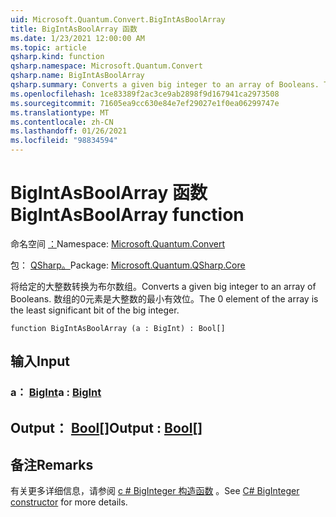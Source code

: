 ```yaml
---
uid: Microsoft.Quantum.Convert.BigIntAsBoolArray
title: BigIntAsBoolArray 函数
ms.date: 1/23/2021 12:00:00 AM
ms.topic: article
qsharp.kind: function
qsharp.namespace: Microsoft.Quantum.Convert
qsharp.name: BigIntAsBoolArray
qsharp.summary: Converts a given big integer to an array of Booleans. The 0 element of the array is the least significant bit of the big integer.
ms.openlocfilehash: 1ce83389f2ac3ce9ab2898f9d167941ca2973508
ms.sourcegitcommit: 71605ea9cc630e84e7ef29027e1f0ea06299747e
ms.translationtype: MT
ms.contentlocale: zh-CN
ms.lasthandoff: 01/26/2021
ms.locfileid: "98834594"
---
```

# <a name="bigintasboolarray-function"></a><span data-ttu-id="63ef4-102">BigIntAsBoolArray 函数</span><span class="sxs-lookup"><span data-stu-id="63ef4-102">BigIntAsBoolArray function</span></span>

<span data-ttu-id="63ef4-103">命名空间 [：](xref:Microsoft.Quantum.Convert)</span><span class="sxs-lookup"><span data-stu-id="63ef4-103">Namespace: [Microsoft.Quantum.Convert](xref:Microsoft.Quantum.Convert)</span></span>

<span data-ttu-id="63ef4-104">包： [QSharp。](https://nuget.org/packages/Microsoft.Quantum.QSharp.Core)</span><span class="sxs-lookup"><span data-stu-id="63ef4-104">Package: [Microsoft.Quantum.QSharp.Core](https://nuget.org/packages/Microsoft.Quantum.QSharp.Core)</span></span>


<span data-ttu-id="63ef4-105">将给定的大整数转换为布尔数组。</span><span class="sxs-lookup"><span data-stu-id="63ef4-105">Converts a given big integer to an array of Booleans.</span></span>
<span data-ttu-id="63ef4-106">数组的0元素是大整数的最小有效位。</span><span class="sxs-lookup"><span data-stu-id="63ef4-106">The 0 element of the array is the least significant bit of the big integer.</span></span>

```qsharp
function BigIntAsBoolArray (a : BigInt) : Bool[]
```


## <a name="input"></a><span data-ttu-id="63ef4-107">输入</span><span class="sxs-lookup"><span data-stu-id="63ef4-107">Input</span></span>

### <a name="a--bigint"></a><span data-ttu-id="63ef4-108">a： [BigInt](xref:microsoft.quantum.lang-ref.bigint)</span><span class="sxs-lookup"><span data-stu-id="63ef4-108">a : [BigInt](xref:microsoft.quantum.lang-ref.bigint)</span></span>





## <a name="output--bool"></a><span data-ttu-id="63ef4-109">Output： [Bool](xref:microsoft.quantum.lang-ref.bool)[]</span><span class="sxs-lookup"><span data-stu-id="63ef4-109">Output : [Bool](xref:microsoft.quantum.lang-ref.bool)[]</span></span>



## <a name="remarks"></a><span data-ttu-id="63ef4-110">备注</span><span class="sxs-lookup"><span data-stu-id="63ef4-110">Remarks</span></span>

<span data-ttu-id="63ef4-111">有关更多详细信息，请参阅 [c # BigInteger 构造函数](https://docs.microsoft.com/dotnet/api/system.numerics.biginteger.-ctor?view=netframework-4.7.2#System_Numerics_BigInteger__ctor_System_Int64_) 。</span><span class="sxs-lookup"><span data-stu-id="63ef4-111">See [C# BigInteger constructor](https://docs.microsoft.com/dotnet/api/system.numerics.biginteger.-ctor?view=netframework-4.7.2#System_Numerics_BigInteger__ctor_System_Int64_) for more details.</span></span>